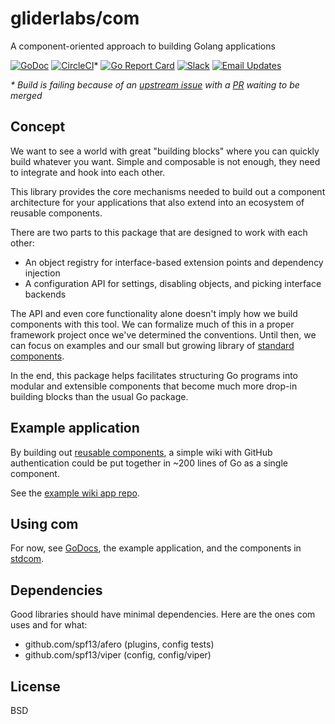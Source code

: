 # gliderlabs/com

A component-oriented approach to building Golang applications

[![GoDoc](https://godoc.org/github.com/gliderlabs/com?status.svg)](https://godoc.org/github.com/gliderlabs/com)
[![CircleCI](https://img.shields.io/circleci/project/github/gliderlabs/com.svg)](https://circleci.com/gh/gliderlabs/com)*
[![Go Report Card](https://goreportcard.com/badge/github.com/gliderlabs/com)](https://goreportcard.com/report/github.com/gliderlabs/com)
[![Slack](http://slack.gliderlabs.com/badge.svg)](http://slack.gliderlabs.com)
[![Email Updates](https://img.shields.io/badge/updates-subscribe-yellow.svg)](https://app.convertkit.com/landing_pages/289455)

_* Build is failing because of an [upstream issue](https://github.com/gliderlabs/com/issues/1) with a [PR](https://github.com/spf13/viper/pull/405) waiting to be merged_

## Concept

We want to see a world with great "building blocks" where you can quickly build
whatever you want. Simple and composable is not enough, they need to integrate
and hook into each other.

This library provides the core mechanisms needed to build out a component
architecture for your applications that also extend into an ecosystem of reusable
components.

There are two parts to this package that are designed to work with each other:

 * An object registry for interface-based extension points and dependency injection
 * A configuration API for settings, disabling objects, and picking interface backends

The API and even core functionality alone doesn't imply how we build components
with this tool. We can formalize much of this in a proper framework project once
we've determined the conventions. Until then, we can focus on examples and our
small but growing library of [standard components](https://github.com/gliderlabs/stdcom).

In the end, this package helps facilitates structuring Go programs into modular and
extensible components that become much more drop-in building blocks than
the usual Go package.

## Example application

By building out [reusable components](https://github.com/gliderlabs/stdcom), a simple wiki with GitHub authentication
could be put together in ~200 lines of Go as a single component.

See the [example wiki app repo](https://github.com/gl-prototypes/wiki).

## Using com

For now, see [GoDocs](https://godoc.org/github.com/gliderlabs/com), the
example application, and the components in [stdcom](https://github.com/gliderlabs/stdcom).

## Dependencies

Good libraries should have minimal dependencies. Here are the ones com uses and
for what:

 * github.com/spf13/afero (plugins, config tests)
 * github.com/spf13/viper (config, config/viper)

## License

BSD
